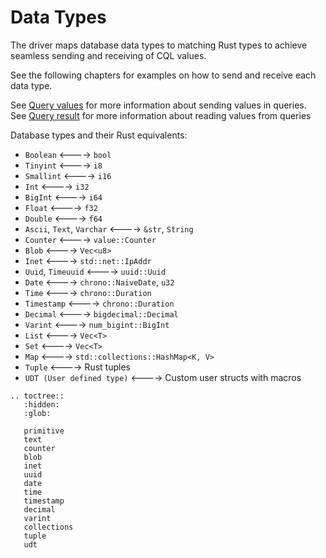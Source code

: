 # Data Types

The driver maps database data types to matching Rust types
to achieve seamless sending and receiving of CQL values.

See the following chapters for examples on how to send and receive each data type.

See [Query values](../queries/values.md) for more information about sending values in queries.\
See [Query result](../queries/result.md) for more information about reading values from queries

Database types and their Rust equivalents:
* `Boolean` <----> `bool`
* `Tinyint`  <---->  `i8`
* `Smallint` <----> `i16`
* `Int` <----> `i32`
* `BigInt` <----> `i64`
* `Float` <----> `f32`
* `Double` <----> `f64`
* `Ascii`, `Text`, `Varchar` <----> `&str`, `String`
* `Counter` <----> `value::Counter`
* `Blob` <----> `Vec<u8>`
* `Inet` <----> `std::net::IpAddr`
* `Uuid`, `Timeuuid` <----> `uuid::Uuid`
* `Date` <----> `chrono::NaiveDate`, `u32`
* `Time` <----> `chrono::Duration`
* `Timestamp` <----> `chrono::Duration`
* `Decimal` <----> `bigdecimal::Decimal`
* `Varint` <----> `num_bigint::BigInt`
* `List` <----> `Vec<T>`
* `Set` <----> `Vec<T>`
* `Map` <----> `std::collections::HashMap<K, V>`
* `Tuple` <----> Rust tuples
* `UDT (User defined type)` <----> Custom user structs with macros


```eval_rst
.. toctree::
   :hidden:
   :glob:

   primitive
   text
   counter
   blob
   inet
   uuid
   date
   time
   timestamp
   decimal
   varint
   collections
   tuple
   udt

```